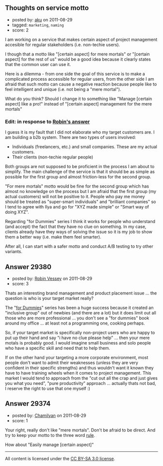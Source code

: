 ## Thoughts on service motto

- posted by: [aku](https://stackexchange.com/users/-1/12190-aku) on 2011-08-29
- tagged: `marketing`, `naming`
- score: 2

I am working on a service that makes certain aspect of project management accesible for regular stakeholders (i.e. non-techie users).

I though that a motto like "[certain aspect] for mere mortals" or "[certain aspect] for the rest of us" would be a good idea because it clearly states that the common user can use it.

Here is a dilemma - from one side the goal of this service is to make a complicated process accessible for regular users, from the other side I am afraid that such motto can cause a negative reaction because people like to feel intelligent and unique (i.e. not being a "mere mortal").

What do you think? Should I change it to something like "Manage [certain aspect] like a pro!" instead of "[certain aspect] management for the mere mortals"

### Edit: in response to [Robin's answer][1]

I guess it is my fault that I did not elaborate who my target customers are.
I am building a b2b system. There are two types of users involved:

 - Individuals (freelancers, etc.) and small companies. These are my actual customers.
 - Their clients (non-techie regular people)

Both groups are not supposed to be proficient in the process I am about to simplify.
The main challenge of the service is that it should be as simple as possible for the first group and almost friction-less for the second group.

"For mere mortals" motto would be fine for the second group which has almost no knowledge on the process but I am afraid that the first group (my actual customers) will not be positive to it. People who pay me money should be treated as "super-smart individuals" and "brilliant companies" so I tend to agree with Ilya and go for "XYZ made simple" or "Smart way of doing XYZ". 

Regarding "for Dummies" series I think it works for people who understand (and accept) the fact that they have no clue on something. In my case, clients already have they ways of solving the issue so it is my job to show them a better way (i.e. make them feel smarter).

After all, I can start with a safer motto and conduct A/B testing to try other variants.

  [1]: http://answers.onstartups.com/questions/29370/thoughts-on-service-motto/29380#29380


## Answer 29380

- posted by: [Robin Vessey](https://stackexchange.com/users/-1/984-robin-vessey) on 2011-08-29
- score: 3

<p>Thats an interesting brand management and product placement issue ... the question is who is your target market really?</p>

<p>The "<a href="http://www.dummies.com/store.html" rel="nofollow">for Dummies</a>" series has been a huge success because it created an "inclusive group" out of newbies (and there are a lot) but it does limit out all those who are more professional ... you don't see a "for dummies" book around my office ... at least not a programming one, cooking perhaps. </p>

<p>So, if your target market is specifically non-project users who are happy to put up their hand and say "i have no clue please help" ... then your mere motals is probably good. I would imagine small business and solo people who have a specific skill and need that to help them.</p>

<p>If on the other hand your targeting a more corporate environment, most people don't want to admit their weaknesses (unless they are very confident in their specific strengths) and thus wouldn't want it known they have to have training wheels when it comes to project management. This market I would tend to approach from the "cut out all the crap and just gives you what you need", "pure productivity" approach ... actually thats not bad, I reserve the right to use that one myself :)</p>



## Answer 29374

- posted by: [Chamilyan](https://stackexchange.com/users/-1/12494-chamilyan) on 2011-08-29
- score: 1

<p>Your right, really don't like "mere mortals". Don't be afraid to be direct. And try to keep your motto to the three word <a href="http://www.copyblogger.com/rule-of-three/" rel="nofollow">rule</a>.  </p>

<p>How about "Easily manage [certain aspect]"</p>




---

All content is licensed under the [CC BY-SA 3.0 license](https://creativecommons.org/licenses/by-sa/3.0/).
